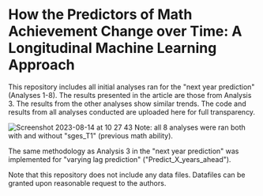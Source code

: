 # How the Predictors of Math Achievement Change over Time: A Longitudinal Machine Learning Approach

This repository includes all initial analyses ran for the "next year prediction" (Analyses 1-8). The results presented in the article are those from Analysis 3. The results from the other analyses show similar trends. The code and results from all analyses conducted are uploaded here for full transparency.

![Screenshot 2023-08-14 at 10 27 43](https://github.com/Rosa-Lavelle-Hill/palma-ml-open/assets/51444424/1351d0fd-e511-4c53-b517-e7ad981e2f13)
Note: all 8 analyses were ran both with and without "sges_T1" (previous math ability).

The same methodology as Analysis 3 in the "next year prediction" was implemented for "varying lag prediction" ("Predict_X_years_ahead").

Note that this repository does not include any data files. Datafiles can be granted upon reasonable request to the authors.
